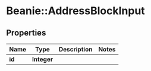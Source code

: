 # Beanie::AddressBlockInput

## Properties
Name | Type | Description | Notes
------------ | ------------- | ------------- | -------------
**id** | **Integer** |  | 


